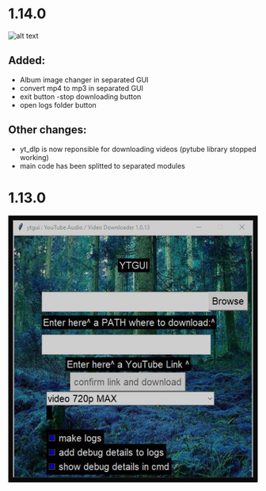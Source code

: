 
# 1.14.0


![alt text](https://github.com/karooolski/ytgui/blob/main/yt_downloader/view_2024_02_29.PNG?raw=true)

## Added: 
- Album image changer in separated GUI
- convert mp4 to mp3 in separated GUI
- exit button 
 -stop downloading button
- open logs folder button 

## Other changes: 
- yt_dlp is now reponsible for downloading videos (pytube library stopped working)
- main code has been splitted to separated modules



# 1.13.0 

![alt text](https://github.com/karooolski/ytgui/blob/main/yt_downloader/img/view_2023_03_04.JPG?raw=true)